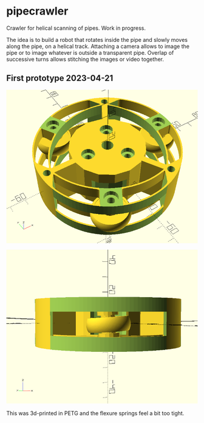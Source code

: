 # pipecrawler
Crawler for helical scanning of pipes. Work in progress.

The idea is to build a robot that rotates inside the pipe and slowly moves along the pipe, on a helical track. Attaching a camera allows to image the pipe or to image whatever is outside a transparent pipe. Overlap of successive turns allows stitching the images or video together.

## First prototype 2023-04-21

![image description](crawler1.png)

![image description](crawler2.png)

This was 3d-printed in PETG and the flexure springs feel a bit too tight.
